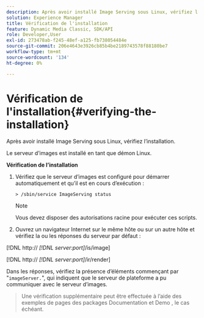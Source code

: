 ```yaml
---
description: Après avoir installé Image Serving sous Linux, vérifiez l’installation.
solution: Experience Manager
title: Vérification de l'installation
feature: Dynamic Media Classic, SDK/API
role: Developer,User
exl-id: 273478ab-f245-48ef-a125-fb738054484e
source-git-commit: 206e4643e3926cb85b4be2189743578f88180be7
workflow-type: tm+mt
source-wordcount: '134'
ht-degree: 0%

---
```


# Vérification de l&#39;installation{#verifying-the-installation}

Après avoir installé Image Serving sous Linux, vérifiez l’installation.

Le serveur d’images est installé en tant que démon Linux.

**Vérification de l’installation**

1. Vérifiez que le serveur d’images est configuré pour démarrer automatiquement et qu’il est en cours d’exécution :

   `> /sbin/service ImageServing status`

   >[!NOTE]
   >
   >Vous devez disposer des autorisations racine pour exécuter ces scripts.

1. Ouvrez un navigateur Internet sur le même hôte ou sur un autre hôte et vérifiez la ou les réponses du serveur par défaut :

[!DNL http:// *[!DNL server:port]*/is/image]

[!DNL http:// *[!DNL server:port]*/ir/render]

Dans les réponses, vérifiez la présence d’éléments commençant par &quot;`imageServer.`&quot;, qui indiquent que le serveur de plateforme a pu communiquer avec le serveur d’images.
>Une vérification supplémentaire peut être effectuée à l’aide des exemples de pages des packages Documentation et Demo , le cas échéant.
